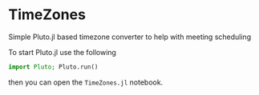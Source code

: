 # TimeZones
Simple Pluto.jl based timezone converter to help with meeting scheduling

To start Pluto.jl use the following

```julia
import Pluto; Pluto.run()
```

then you can open the `TimeZones.jl` notebook.

